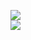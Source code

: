[![](https://img.shields.io/badge/Made%20With-Github%20Spray-lightgrey.svg?style=for-the-badge&logo=github)](https://github.com/Annihil/github-spray#21729)  
[![](https://i.imgur.com/2DrTn0Z.gif)](https://github.com/Annihil/github-spray)
